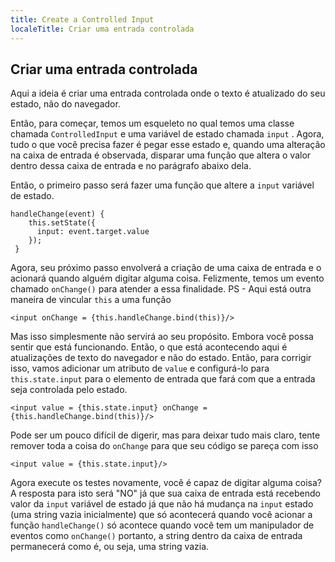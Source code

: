 ```yaml
---
title: Create a Controlled Input
localeTitle: Criar uma entrada controlada
---
```

## Criar uma entrada controlada

Aqui a ideia é criar uma entrada controlada onde o texto é atualizado do seu estado, não do navegador.

Então, para começar, temos um esqueleto no qual temos uma classe chamada `ControlledInput` e uma variável de estado chamada `input` . Agora, tudo o que você precisa fazer é pegar esse estado e, quando uma alteração na caixa de entrada é observada, disparar uma função que altera o valor dentro dessa caixa de entrada e no parágrafo abaixo dela.

Então, o primeiro passo será fazer uma função que altere a `input` variável de estado.
```
handleChange(event) { 
    this.setState({ 
      input: event.target.value 
    }); 
 } 
```

Agora, seu próximo passo envolverá a criação de uma caixa de entrada e o acionará quando alguém digitar alguma coisa. Felizmente, temos um evento chamado `onChange()` para atender a essa finalidade. PS - Aqui está outra maneira de vincular `this` a uma função
```
<input onChange = {this.handleChange.bind(this)}/> 
```

Mas isso simplesmente não servirá ao seu propósito. Embora você possa sentir que está funcionando. Então, o que está acontecendo aqui é atualizações de texto do navegador e não do estado. Então, para corrigir isso, vamos adicionar um atributo de `value` e configurá-lo para `this.state.input` para o elemento de entrada que fará com que a entrada seja controlada pelo estado.
```
<input value = {this.state.input} onChange = {this.handleChange.bind(this)}/> 
```

Pode ser um pouco difícil de digerir, mas para deixar tudo mais claro, tente remover toda a coisa do `onChange` para que seu código se pareça com isso
```
<input value = {this.state.input}/> 
```

Agora execute os testes novamente, você é capaz de digitar alguma coisa? A resposta para isto será "NO" já que sua caixa de entrada está recebendo valor da `input` variável de estado já que não há mudança na `input` estado (uma string vazia inicialmente) que só acontecerá quando você acionar a função `handleChange()` só acontece quando você tem um manipulador de eventos como `onChange()` portanto, a string dentro da caixa de entrada permanecerá como é, ou seja, uma string vazia.